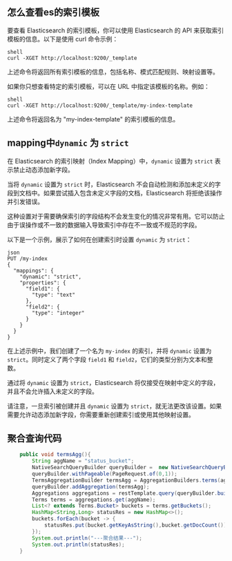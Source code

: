 ## 怎么查看es的索引模板

要查看 Elasticsearch 的索引模板，你可以使用 Elasticsearch 的 API 来获取索引模板的信息。以下是使用 curl 命令示例：

```
shell
curl -XGET http://localhost:9200/_template
```

上述命令将返回所有索引模板的信息，包括名称、模式匹配规则、映射设置等。

如果你只想查看特定的索引模板，可以在 URL 中指定该模板的名称。例如：

```
shell
curl -XGET http://localhost:9200/_template/my-index-template
```

上述命令将返回名为 "my-index-template" 的索引模板的信息。



## mapping中`dynamic` 为 `strict`

在 Elasticsearch 的索引映射（Index Mapping）中，`dynamic` 设置为 `strict` 表示禁止动态添加新字段。

当将 `dynamic` 设置为 `strict` 时，Elasticsearch 不会自动检测和添加未定义的字段到文档中。如果尝试插入包含未定义字段的文档，Elasticsearch 将拒绝该操作并引发错误。

这种设置对于需要确保索引的字段结构不会发生变化的情况非常有用。它可以防止由于误操作或不一致的数据输入导致索引中存在不一致或不规范的字段。

以下是一个示例，展示了如何在创建索引时设置 `dynamic` 为 `strict`：

```
json
PUT /my-index
{
  "mappings": {
    "dynamic": "strict",
    "properties": {
      "field1": {
        "type": "text"
      },
      "field2": {
        "type": "integer"
      }
    }
  }
}
```

在上述示例中，我们创建了一个名为 `my-index` 的索引，并将 `dynamic` 设置为 `strict`。同时定义了两个字段 `field1` 和 `field2`，它们的类型分别为文本和整数。

通过将 `dynamic` 设置为 `strict`，Elasticsearch 将仅接受在映射中定义的字段，并且不会允许插入未定义的字段。

请注意，一旦索引被创建并且 `dynamic` 设置为 `strict`，就无法更改该设置。如果需要允许动态添加新字段，你需要重新创建索引或使用其他映射设置。



## 聚合查询代码

```java
	public void termsAgg(){
        String aggName = "status_bucket";
        NativeSearchQueryBuilder queryBuilder =  new NativeSearchQueryBuilder();
        queryBuilder.withPageable(PageRequest.of(0,1));
        TermsAggregationBuilder termsAgg = AggregationBuilders.terms(aggName).field("status");
        queryBuilder.addAggregation(termsAgg);
        Aggregations aggregations = restTemplate.query(queryBuilder.build(), SearchResponse::getAggregations);
        Terms terms = aggregations.get(aggName);
        List<? extends Terms.Bucket> buckets = terms.getBuckets();
        HashMap<String,Long> statusRes = new HashMap<>();
        buckets.forEach(bucket -> {
            statusRes.put(bucket.getKeyAsString(),bucket.getDocCount());
        });
        System.out.println("---聚合结果---");
        System.out.println(statusRes);
    }

```

